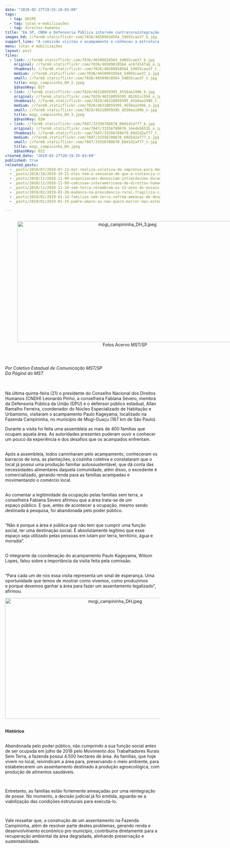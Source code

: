 ```yaml
---
date: "2019-02-27T19:55:18-03:00"
tags:
  - tag: DESPE
  - tag: lutas-e-mobilizações
  - tag: direitos-humanos
title: "Em SP, CNDH e Defensoria Pública intervém contra\nreintegração de posse de acampamento do MST "
images_hd: //farm8.staticflickr.com/7836/46509018564_5d055cae37_b.jpg
support_line: "A comissão visitou o acampamento e conheceu a estrutura e a produção realizada no local "
menu: lutas e mobilizações
layout: post
files:
  - link: //farm8.staticflickr.com/7836/46509018564_5d055cae37_b.jpg
    original: //farm8.staticflickr.com/7836/46509018564_ac6fd14fab_o.jpg
    thumbnail: //farm8.staticflickr.com/7836/46509018564_5d055cae37_t.jpg
    medium: //farm8.staticflickr.com/7836/46509018564_5d055cae37_z.jpg
    small: //farm8.staticflickr.com/7836/46509018564_5d055cae37_n.jpg
    title: mogi_campininha_DH_2.jpeg
    $$hashKey: 02T
  - link: //farm8.staticflickr.com/7829/46318059395_4550aa1996_b.jpg
    original: //farm8.staticflickr.com/7829/46318059395_05262cc554_o.jpg
    thumbnail: //farm8.staticflickr.com/7829/46318059395_4550aa1996_t.jpg
    medium: //farm8.staticflickr.com/7829/46318059395_4550aa1996_z.jpg
    small: //farm8.staticflickr.com/7829/46318059395_4550aa1996_n.jpg
    title: mogi_campininha_DH_3.jpeg
    $$hashKey: 02W
  - link: //farm8.staticflickr.com/7847/33356788678_60d1d2af77_b.jpg
    original: //farm8.staticflickr.com/7847/33356788678_14ede5651b_o.jpg
    thumbnail: //farm8.staticflickr.com/7847/33356788678_60d1d2af77_t.jpg
    medium: //farm8.staticflickr.com/7847/33356788678_60d1d2af77_z.jpg
    small: //farm8.staticflickr.com/7847/33356788678_60d1d2af77_n.jpg
    title: mogi_campininha_DH.jpeg
    $$hashKey: 02Z
created_date: "2019-02-27T20:19:35-03:00"
published: true
releated_posts:
  - _posts/2018/07/2018-07-13-mst-realiza-coletiva-de-imprensa-para-denunciar-o-caso-fabio-e-debater-a-impunidade-no-campo.md
  - _posts/2018/10/2018-10-21-eles-tem-a-sensacao-de-que-a-violencia-contra-nossos-corpos-e-algo-legitimado-diz-presidenta-da-abglt.md
  - _posts/2018/11/2018-11-09-organizacoes-denunciam-intimidacoes-durante-visita-da-cidh-em-santarem-pa.md
  - _posts/2018/11/2018-11-09-comissao-interamericana-de-direitos-humanos-inicia-visitas-a-estados-brasileiros.md
  - _posts/2018/11/2018-11-29-sem-terra-relembram-os-13-anos-do-assassinato-de-lideranca-do-mst-durante-dia-de-luta-em-alagoas.md
  - _posts/2019/02/2019-02-20-mudanca-na-previdencia-rural-fragiliza-sindicatos-e-dificulta-acesso-a-aposentadoria.md
  - _posts/2019/01/2019-01-14-familias-sem-terra-sofrem-ameacas-de-despejo-no-norte-da-bahia.md
  - _posts/2019/01/2019-01-15-padre-amaro-eu-nao-quero-morrer-mas-estou-pronto-para-enfrentar-o-que-for-pela-luta-que-eu-acredito.md

---
```

<div style="text-align:center">
<figure class="image" style="display:inline-block"><img alt="mogi_campininha_DH_3.jpeg" height="394" src="//farm8.staticflickr.com/7829/46318059395_4550aa1996_b.jpg" width="700" />
<figcaption>Fotos Acervo MST/SP</figcaption>
</figure>
</div>

<p>&nbsp;</p>

<p><em>Por Coletivo Estadual de Comunica&ccedil;&atilde;o MST/SP<br />
Da P&aacute;gina do MST&nbsp;</em></p>

<p><br />
<br />
Na &uacute;ltima quinta-feira (21) o presidente do Conselho Nacional dos Direitos Humanos (CNDH) Leonardo Pinho, a conselheira Fabiana Severo, membra da Defensoria P&uacute;blica da Uni&atilde;o&nbsp;(DPU) e o defensor p&uacute;blico estadual, Allan Ramalho Ferreira, coordenador do N&uacute;cleo Especializado de Habita&ccedil;&atilde;o e Urbanismo, visitaram o acampamento Paulo Kageyama, localizado na Fazenda Campininha, no munic&iacute;pio de Mogi-Gua&ccedil;u (167 km de S&atilde;o Paulo).</p>

<p>Durante a visita foi feita&nbsp;uma assembleia as mais de 400 fam&iacute;lias que ocupam aquela &aacute;rea. As autoridades presentes puderam ouvir e conhecer um pouco da experi&ecirc;ncia e dos desafios que os acampados enfrentam.</p>

<p><br />
Ap&oacute;s a assembleia, todos caminharam pelo acampamento, conheceram os barracos de lona, as planta&ccedil;&otilde;es, a cozinha coletiva e constataram que o local&nbsp;j&aacute; possui uma produ&ccedil;&atilde;o familiar autossustent&aacute;vel, que d&aacute; conta das necessidades alimentares daquela comunidade, al&eacute;m disso, o excedente &eacute; comercializado, gerando renda para as&nbsp;fam&iacute;lias acampadas e movimentando o com&eacute;rcio local.</p>

<p><br />
Ao comentar a legitimidade da ocupa&ccedil;&atilde;o pelas fam&iacute;lias sem terra, a conselheira Fabiana Severo afirmou que a &aacute;rea&nbsp;trata-se de um espa&ccedil;o&nbsp;p&uacute;blico. E que, antes de acontecer a ocupa&ccedil;&atilde;o, mesmo sendo destinada &agrave; pesquisa, foi abandonada pelo poder p&uacute;blico.&nbsp;</p>

<p><br />
&ldquo;N&atilde;o &eacute; porque a&nbsp;&aacute;rea &eacute; p&uacute;blica que n&atilde;o tem que cumprir uma fun&ccedil;&atilde;o social, ter uma destina&ccedil;&atilde;o social. &Eacute; absolutamente leg&iacute;timo que esse espa&ccedil;o&nbsp;seja utilizado&nbsp;pelas pessoas em lutam por terra, territ&oacute;rio, &aacute;gua e moradia&rdquo;.</p>

<p><br />
O integrante da coordena&ccedil;&atilde;o do acampamento Paulo Kageyama, Wilson Lopes, falou sobre a import&acirc;ncia da visita feita pela comiss&atilde;o.</p>

<p><br />
&ldquo;Para cada um de n&oacute;s essa visita representa um sinal de esperan&ccedil;a. Uma oportunidade que temos de mostrar como vivemos, como produzimos e&nbsp;porque devemos ganhar a &aacute;rea para fazer um assentamento legalizado&rdquo;, afirmou.</p>

<p style="text-align:center"><img alt="mogi_campininha_DH.jpeg" height="394" src="//farm8.staticflickr.com/7847/33356788678_60d1d2af77_b.jpg" width="700" /></p>

<p><br />
<b>Hist&oacute;rico</b></p>

<p><br />
Abandonada pelo poder p&uacute;blico, n&atilde;o cumprindo a sua fun&ccedil;&atilde;o social antes de ser ocupada em julho de 2018 pelo Movimento dos Trabalhadores Rurais Sem Terra, a fazenda possui 4.500 hectares de &aacute;rea. As fam&iacute;lias, que hoje vivem no local, reivindicam a &aacute;rea para, preservando o meio ambiente, para estabelecerem&nbsp;um assentamento destinado &agrave; produ&ccedil;&atilde;o agroecol&oacute;gica, com produ&ccedil;&atilde;o de alimentos saud&aacute;veis.</p>

<p>&nbsp;</p>

<p>Entretanto, as fam&iacute;lias&nbsp;est&atilde;o fortemente amea&ccedil;adas por uma&nbsp;reintegra&ccedil;&atilde;o de posse. No momento, a&nbsp;decis&atilde;o judicial j&aacute; foi emitida, aguarda-se a viabiliza&ccedil;&atilde;o das condi&ccedil;&otilde;es estruturais para execut&aacute;-lo.&nbsp;</p>

<p>&nbsp;</p>

<p>Vale ressaltar que, a constru&ccedil;&atilde;o de um assentamento na Fazenda Campininha, al&eacute;m de resolver parte destes problemas, gerando renda e desenvolvimento econ&ocirc;mico pro munic&iacute;pio, contribuiria diretamente para a recupera&ccedil;&atilde;o ambiental da &aacute;rea degradada, alinhando preserva&ccedil;&atilde;o e sustentabilidade.</p>
